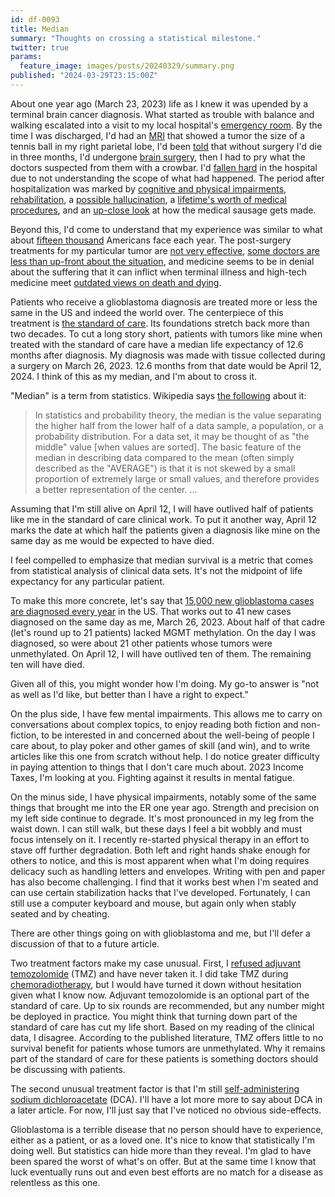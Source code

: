 ```yaml
---
id: df-0093
title: Median
summary: "Thoughts on crossing a statistical milestone."
twitter: true
params:
  feature_image: images/posts/20240329/summary.png
published: "2024-03-29T23:15:00Z"
---
```


About one year ago (March 23, 2023) life as I knew it was upended by a terminal brain cancer diagnosis. What started as trouble with balance and walking escalated into a visit to my local hospital's [emergency room](/articles/2023/05/20/er/). By the time I was discharged, I'd had an [MRI](/articles/2023/05/27/the-scary-stuff/) that showed a tumor the size of a tennis ball in my right parietal lobe, I'd been [told](/articles/2023/05/29/youll-be-dead-in-three-months-without-brain-surgery/) that without surgery I'd die in three months, I'd undergone [brain surgery](/articles/2023/06/02/reflections-on-my-brain-surgery/), then I had to pry what the doctors suspected from them with a crowbar. I'd [fallen hard](/articles/2023/06/30/fall-guy/) in the hospital due to not understanding the scope of what had happened. The period after hospitalization was marked by [cognitive and physical impairments](/articles/2023/06/15/physical-and-cognitive-impairments/), [rehabilitation](/articles/2023/07/04/deconditioning-rehabilitiation-and-independenceand/), a [possible hallucination](/articles/2023/08/19/george/), a [lifetime's worth of medical procedures](/articles/2023/08/11/chemoradiotherapy/), and an [up-close look](/articles/2023/07/27/tumor-board/) at how the medical sausage gets made.

Beyond this, I'd come to understand that my experience was similar to what about [fifteen thousand](https://braintumor.org/events/glioblastoma-awareness-day/about-glioblastoma/) Americans face each year. The post-surgery treatments for my particular tumor are [not very effective](/articles/2023/08/31/just-saying-no-to-adjuvant-temozolomide/), [some doctors are less than up-front about the situation](/articles/2023/10/04/beware-oncologists-bearing-hope/), and medicine seems to be in denial about the suffering that it can inflict when terminal illness and high-tech medicine meet [outdated views on death and dying](/articles/2024/03/08/my-struggle-for-a-good-death/).

Patients who receive a glioblastoma diagnosis are treated more or less the same in the US and indeed the world over. The centerpiece of this treatment is [the standard of care](/articles/2023/07/10/glioblastomas-dismal-standard-of-care-the-stupp-protocol/). Its foundations stretch back more than two decades. To cut a long story short, patients with tumors like mine when treated with the standard of care have a median life expectancy of 12.6 months after diagnosis. My diagnosis was made with tissue collected during a surgery on March 26, 2023. 12.6 months from that date would be April 12, 2024. I think of this as my median, and I'm about to cross it.

"Median" is a term from statistics. Wikipedia says [the following](https://en.wikipedia.org/wiki/Median) about it:

> In statistics and probability theory, the median is the value separating the higher half from the lower half of a data sample, a population, or a probability distribution. For a data set, it may be thought of as "the middle" value [when values are sorted]. The basic feature of the median in describing data compared to the mean (often simply described as the "AVERAGE") is that it is not skewed by a small proportion of extremely large or small values, and therefore provides a better representation of the center. ...

Assuming that I'm still alive on April 12, I will have outlived half of patients like me in the standard of care clinical work. To put it another way, April 12 marks the date at which half the patients given a diagnosis like mine on the same day as me would be expected to have died.

I feel compelled to emphasize that median survival is a metric that comes from statistical analysis of clinical data sets. It's not the midpoint of life expectancy for any particular patient.

To make this more concrete, let's say that [15,000 new glioblastoma cases are diagnosed every year](https://braintumor.org/events/glioblastoma-awareness-day/about-glioblastoma/) in the US. That works out to 41 new cases diagnosed on the same day as me, March 26, 2023. About half of that cadre (let's round up to 21 patients) lacked MGMT methylation. On the day I was diagnosed, so were about 21 other patients whose tumors were unmethylated. On April 12, I will have outlived ten of them. The remaining ten will have died.

Given all of this, you might wonder how I'm doing. My go-to answer is "not as well as I'd like, but better than I have a right to expect."

On the plus side, I have few mental impairments. This allows me to carry on conversations about complex topics, to enjoy reading both fiction and non-fiction, to be interested in and concerned about the well-being of people I care about, to play poker and other games of skill (and win), and to write articles like this one from scratch without help. I do notice greater difficulty in paying attention to things that I don't care much about. 2023 Income Taxes, I'm looking at you. Fighting against it results in mental fatigue.

On the minus side, I have physical impairments, notably some of the same things that brought me into the ER one year ago. Strength and precision on my left side continue to degrade. It's most pronounced in my leg from the waist down. I can still walk, but these days I feel a bit wobbly and must focus intensely on it. I recently re-started physical therapy in an effort to stave off further degradation. Both left and right hands shake enough for others to notice, and this is most apparent when what I'm doing requires delicacy such as handling letters and envelopes. Writing with pen and paper has also become challenging. I find that it works best when I'm seated and can use certain stabilization hacks that I've developed. Fortunately, I can still use a computer keyboard and mouse, but again only when stably seated and by cheating.

There are other things going on with glioblastoma and me, but I'll defer a discussion of that to a future article.

Two treatment factors make my case unusual. First, I [refused adjuvant temozolomide](/articles/2023/08/31/just-saying-no-to-adjuvant-temozolomide/) (TMZ) and have never taken it. I did take TMZ during [chemoradiotherapy](/articles/2023/08/11/chemoradiotherapy/), but I would have turned it down without hesitation given what I know now. Adjuvant temozolomide is an optional part of the standard of care. Up to six rounds are recommended, but any number might be deployed in practice. You might think that turning down part of the standard of care has cut my life short. Based on my reading of the clinical data, I disagree. According to the published literature, TMZ offers little to no survival benefit for patients whose tumors are unmethylated. Why it remains part of the standard of care for these patients is something doctors should be discussing with patients.

The second unusual treatment factor is that I'm still [self-administering sodium dichloroacetate](/articles/2024/01/08/dca-and-me/) (DCA). I'll have a lot more more to say about DCA in a later article. For now, I'll just say that I've noticed no obvious side-effects.

Glioblastoma is a terrible disease that no person should have to experience, either as a patient, or as a loved one. It's nice to know that statistically I'm doing well. But statistics can hide more than they reveal. I'm glad to have been spared the worst of what's on offer. But at the same time I know that luck eventually runs out and even best efforts are no match for a disease as relentless as this one.

